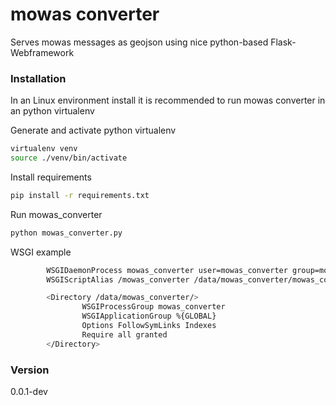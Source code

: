 # mowas converter

Serves mowas messages as geojson using nice python-based Flask-Webframework

### Installation

In an Linux environment install it is recommended to run mowas converter in an python virtualenv

Generate and activate python virtualenv

```sh
virtualenv venv
source ./venv/bin/activate
```

Install requirements

```sh
pip install -r requirements.txt
```

Run mowas_converter

```sh
python mowas_converter.py
```

WSGI example
```sh
        WSGIDaemonProcess mowas_converter user=mowas_converter group=mowas_converter threads=5
        WSGIScriptAlias /mowas_converter /data/mowas_converter/mowas_converter.wsgi

        <Directory /data/mowas_converter/>
                WSGIProcessGroup mowas_converter
                WSGIApplicationGroup %{GLOBAL}
                Options FollowSymLinks Indexes
                Require all granted
        </Directory>
```

### Version

0.0.1-dev
